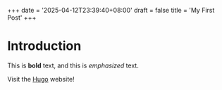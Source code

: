 +++
date = '2025-04-12T23:39:40+08:00'
draft = false
title = 'My First Post'
+++



# Introduction

This is **bold** text, and this is *emphasized* text.

Visit the [Hugo](https://gohugo.io) website!
